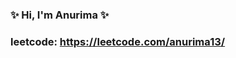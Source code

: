 ### ✨ Hi, I'm Anurima ✨
###  leetcode: https://leetcode.com/anurima13/

<!--
**AnurimaVaishnavi/AnurimaVaishnavi** is a ✨ _special_ ✨ repository because its `README.md` (this file) appears on your GitHub profile.



